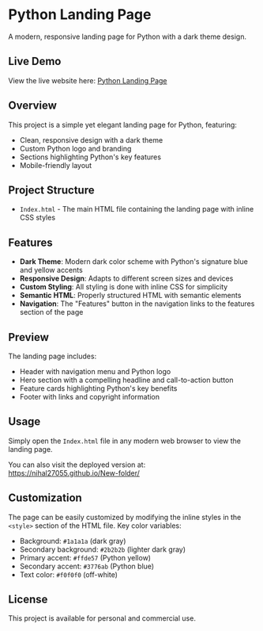 # Python Landing Page

A modern, responsive landing page for Python with a dark theme design.

## Live Demo

View the live website here: [Python Landing Page](https://nihal27055.github.io/New-folder/)

## Overview

This project is a simple yet elegant landing page for Python, featuring:

- Clean, responsive design with a dark theme
- Custom Python logo and branding
- Sections highlighting Python's key features
- Mobile-friendly layout

## Project Structure

- `Index.html` - The main HTML file containing the landing page with inline CSS styles

## Features

- **Dark Theme**: Modern dark color scheme with Python's signature blue and yellow accents
- **Responsive Design**: Adapts to different screen sizes and devices
- **Custom Styling**: All styling is done with inline CSS for simplicity
- **Semantic HTML**: Properly structured HTML with semantic elements
- **Navigation**: The "Features" button in the navigation links to the features section of the page

## Preview

The landing page includes:
- Header with navigation menu and Python logo
- Hero section with a compelling headline and call-to-action button
- Feature cards highlighting Python's key benefits
- Footer with links and copyright information

## Usage

Simply open the `Index.html` file in any modern web browser to view the landing page.

You can also visit the deployed version at: https://nihal27055.github.io/New-folder/

## Customization

The page can be easily customized by modifying the inline styles in the `<style>` section of the HTML file. Key color variables:

- Background: `#1a1a1a` (dark gray)
- Secondary background: `#2b2b2b` (lighter dark gray)
- Primary accent: `#ffde57` (Python yellow)
- Secondary accent: `#3776ab` (Python blue)
- Text color: `#f0f0f0` (off-white)

## License

This project is available for personal and commercial use. 